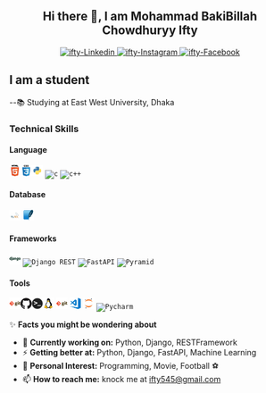 <h2 align="center">Hi there 👋, I am Mohammad BakiBillah Chowdhuryy Ifty</h2>

<p align="center">
  <a href="https://www.linkedin.com/in/ifty-chowdhury-47b3901b4/" target="_blank">
  <img alt="ifty-Linkedin" src="https://cdn4.iconfinder.com/data/icons/social-messaging-ui-color-shapes-2-free/128/social-linkedin-circle-512.png" width="30" height="30" >
  </a>
  
  <a href="https://www.facebook.com/ifty.chowdhury.3" target="_blank">
  <img alt="ifty-Instagram" src="https://cdn4.iconfinder.com/data/icons/social-messaging-ui-color-shapes-2-free/128/social-facebook-circle-512.png" width="30" height="30" >
  </a>
 
  <a href="https://instagram.com/the_0ther_guy0?utm_source=qr" target="_blank">
  <img alt="ifty-Facebook" src="https://cdn4.iconfinder.com/data/icons/social-messaging-ui-color-shapes-2-free/128/social-instagram-circle-512.png" width="30" height="30" >
  </a>
</p>


## I am a student
--📚 Studying at East West University, Dhaka



### Technical Skills

#### Language

<code><img title="python" height="20" src="https://raw.githubusercontent.com/github/explore/80688e429a7d4ef2fca1e82350fe8e3517d3494d/topics/python/python.png"></code>  <code><img title="c" height="20" src="https://img.icons8.com/color/48/000000/c-programming.png"/></code> <code><img title="c++" height="20" src="https://github.com/isocpp/logos/blob/master/cpp_logo.png"/></code>
<img align="left" alt="HTML5" width="20px" src="https://raw.githubusercontent.com/github/explore/80688e429a7d4ef2fca1e82350fe8e3517d3494d/topics/html/html.png" />
<img align="left" alt="CSS3" width="20px" src="https://raw.githubusercontent.com/github/explore/80688e429a7d4ef2fca1e82350fe8e3517d3494d/topics/css/css.png" />

#### Database

 <code><img title="MySQL" height="20" src="https://raw.githubusercontent.com/github/explore/80688e429a7d4ef2fca1e82350fe8e3517d3494d/topics/mysql/mysql.png"></code>  <code><img title="SQLite" height="20" src="https://raw.githubusercontent.com/github/explore/2d218e3aa252dc90eef269b34eeec1fbd15dc07e/topics/sqlite/sqlite.png"></code>

#### Frameworks

<code><img title="Django" height="20" src="https://raw.githubusercontent.com/github/explore/80688e429a7d4ef2fca1e82350fe8e3517d3494d/topics/django/django.png"></code> <code><img title="Django REST" height="20" src="https://ksr-ugc.imgix.net/assets/011/705/984/4ea78430d3ad7dc88106a7b973248ba7_original.jpg?ixlib=rb-2.1.0&crop=faces&w=1552&h=873&fit=crop&v=1463687041&auto=format&frame=1&q=92&s=022bf4c5b7efa27ab20395c0da4eff7b"></code> <code><img title ="FastAPI" height="20" src="https://fastapi.tiangolo.com/img/logo-margin/logo-teal.png"></code> <code><img title = "Pyramid" height="20" src="img/pyramid-60x60.png"></code>


#### Tools

<code><img title="Linux" height="20" src="https://raw.githubusercontent.com/github/explore/80688e429a7d4ef2fca1e82350fe8e3517d3494d/topics/linux/linux.png"></code> <code><img title="git" height="20" src="https://raw.githubusercontent.com/github/explore/80688e429a7d4ef2fca1e82350fe8e3517d3494d/topics/git/git.png"></code> <code><img title="vs-code" height="20" src="https://raw.githubusercontent.com/github/explore/80688e429a7d4ef2fca1e82350fe8e3517d3494d/topics/visual-studio-code/visual-studio-code.png"></code> <code><img title="Jupyter Notebook"  height="20" src="https://raw.githubusercontent.com/github/explore/80688e429a7d4ef2fca1e82350fe8e3517d3494d/topics/jupyter-notebook/jupyter-notebook.png"></code> <code><img title="Pycharm" height="20" src="https://upload.wikimedia.org/wikipedia/commons/a/a1/PyCharm_Logo.svg"></code>
<img align="left" alt="Git" width="20px" src="https://raw.githubusercontent.com/github/explore/80688e429a7d4ef2fca1e82350fe8e3517d3494d/topics/git/git.png" />
<img align="left" alt="GitHub" width="20px" src="https://raw.githubusercontent.com/github/explore/78df643247d429f6cc873026c0622819ad797942/topics/github/github.png" />
<img align="left" alt="Terminal" width="20px" src="https://raw.githubusercontent.com/github/explore/80688e429a7d4ef2fca1e82350fe8e3517d3494d/topics/terminal/terminal.png" />


:sparkles: **Facts you might be wondering about**

- 🔭 **Currently working on:** Python, Django, RESTFramework
- ⚡ **Getting better at:** Python, Django, FastAPI, Machine Learning
- :purple_heart: **Personal Interest:** Programming, Movie, Football ⚽ 
- 📫 **How to reach me:** knock me at ifty545@gmail.com
